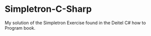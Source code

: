 # Simpletron-C-Sharp
My solution of the Simpletron Exercise found in the Deitel C# how to Program book.

